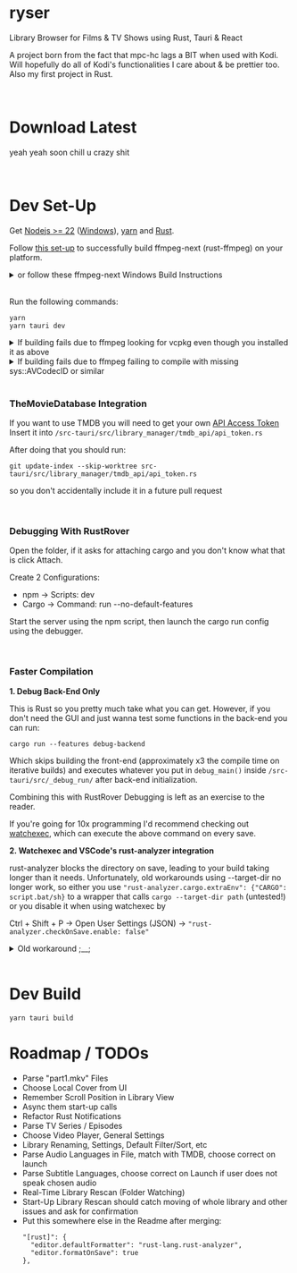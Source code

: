 # ryser

Library Browser for Films & TV Shows using Rust, Tauri & React

A project born from the fact that mpc-hc lags a BIT when used with Kodi. Will hopefully do all of Kodi's functionalities I care about & be prettier too. Also my first project in Rust.

<br>

# Download Latest

yeah yeah soon chill u crazy shit

<br>

# Dev Set-Up

Get [Nodejs >= 22](https://github.com/nvm-sh/nvm/) ([Windows](https://github.com/coreybutler/nvm-windows/)), [yarn](https://classic.yarnpkg.com/lang/en/docs/install/#windows-stable) and [Rust](https://www.rust-lang.org/tools/install).

Follow [this set-up](https://github.com/zmwangx/rust-ffmpeg/wiki/Notes-on-building) to successfully build ffmpeg-next (rust-ffmpeg) on your platform.

<details><summary>or follow these ffmpeg-next Windows Build Instructions</summary>

- [Install LLVM](https://releases.llvm.org/download.html) (LLVM-xx.x.x-win64.exe on linked GitHub release)
- [Download FFMPEG >=7.1.1](https://github.com/GyanD/codexffmpeg/releases) (choose full-build-shared! or similar, if unsure [check here](https://ffmpeg.org/download.html) or [just download this](https://github.com/GyanD/codexffmpeg/releases/download/7.1.1/ffmpeg-7.1.1-full_build-shared.7z))
- Add both LLVM's and FFMPEG's `bin` folders to your `PATH`
- Create `FFMPEG_DIR` environmental variable and set it to your extracted FFMPEG dir (where include and lib reside)
- Restart your shell or PC (verify installs & paths using `clang -v` and `ffmpeg -version`)
  </details>

<br/>

Run the following commands:

```
yarn
yarn tauri dev
```

<details><summary>If building fails due to ffmpeg looking for vcpkg even though you installed it as above</summary>

```
git clone https://github.com/microsoft/vcpkg
cd vcpkg
vcpkg integrate install
```

(Restart shell or PC and try again)

</details>

<details><summary>If building fails due to ffmpeg failing to compile with missing sys::AVCodecID or similar</summary>
Try

```
yarn tauri build
```

If that works you can just run the dev build as seperate components by opening one shell with `yarn dev` and one with `cargo run` (see also the RustRover Debug set-up below)

</details>

<br>

### TheMovieDatabase Integration

If you want to use TMDB you will need to get your own [API Access Token](https://www.themoviedb.org/settings/api) \
Insert it into `/src-tauri/src/library_manager/tmdb_api/api_token.rs`

After doing that you should run:

```
git update-index --skip-worktree src-tauri/src/library_manager/tmdb_api/api_token.rs
```

so you don't accidentally include it in a future pull request

<br>

### Debugging With RustRover

Open the folder, if it asks for attaching cargo and you don't know what that is click Attach.

Create 2 Configurations:

- npm -> Scripts: dev
- Cargo -> Command: run --no-default-features

Start the server using the npm script, then launch the cargo run config using the debugger.

<br>

### Faster Compilation

**1. Debug Back-End Only**

This is Rust so you pretty much take what you can get. However, if you don't need the GUI and just wanna test some functions in the back-end you can run:

`cargo run --features debug-backend`

Which skips building the front-end (approximately x3 the compile time on iterative builds) and executes whatever you put in `debug_main()` inside `/src-tauri/src/_debug_run/` after back-end initialization.

Combining this with RustRover Debugging is left as an exercise to the reader.

If you're going for 10x programming I'd recommend checking out [watchexec](https://github.com/watchexec/watchexec), which can execute the above command on every save.

**2. Watchexec and VSCode's rust-analyzer integration**

rust-analyzer blocks the directory on save, leading to your build taking longer than it needs.
Unfortunately, old workarounds using --target-dir no longer work, so either you use
`"rust-analyzer.cargo.extraEnv": {"CARGO": script.bat/sh}` to a wrapper that calls `cargo --target-dir path` (untested!) or you disable it when using watchexec by

Ctrl + Shift + P -> Open User Settings (JSON) ->
`"rust-analyzer.checkOnSave.enable: false"`

<details><summary>Old workaround ;__;</summary>
By default, the build command must wait for the rust-analyzer to release its lock on the source directory.
To execute both the analyzer and your build command simultaneously, open your preffered JSON Settings using Ctrl + Shift + P, then add

`"rust-analyzer.extraArgs": ["--target-dir", "C:/tmp/rust-analyzer-check"]`

Note: You may specify a different directory than "C:/tmp/rust-analyzer-check". For Linux, leave out "C:".

</details>

<br>

# Dev Build

```
yarn tauri build
```

# Roadmap / TODOs

- Parse "part1.mkv" Files
- Choose Local Cover from UI
- Remember Scroll Position in Library View
- Async them start-up calls
- Refactor Rust Notifications
- Parse TV Series / Episodes
- Choose Video Player, General Settings
- Library Renaming, Settings, Default Filter/Sort, etc
- Parse Audio Languages in File, match with TMDB, choose correct on launch
- Parse Subtitle Languages, choose correct on Launch if user does not speak chosen audio
- Real-Time Library Rescan (Folder Watching)
- Start-Up Library Rescan should catch moving of whole library and other issues and ask for confirmation
- Put this somewhere else in the Readme after merging:
  ```
  "[rust]": {
    "editor.defaultFormatter": "rust-lang.rust-analyzer",
    "editor.formatOnSave": true
  },
  ```
